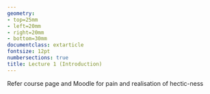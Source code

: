 ```yaml
---
geometry:
- top=25mm
- left=20mm
- right=20mm
- bottom=30mm
documentclass: extarticle
fontsize: 12pt
numbersections: true
title: Lecture 1 (Introduction)
--- 
```


Refer course page and Moodle for pain and realisation of hectic-ness

